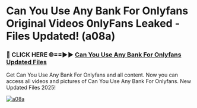 # Can You Use Any Bank For Onlyfans Original Videos 0nlyFans Leaked - Files Updated! (a08a)

<h3>🔴 CLICK HERE 🌐==►► <a href="https://tinyurl.com/2jnfzry5" rel="nofollow">Can You Use Any Bank For Onlyfans Updated Files</a></h3>

Get Can You Use Any Bank For Onlyfans and all content. Now you can access all videos and pictures of Can You Use Any Bank For Onlyfans. New Updated Files 2025!

[![a08a](https://i.imgur.com/GyGTBgg.gif)](https://tinyurl.com/2jnfzry5)
